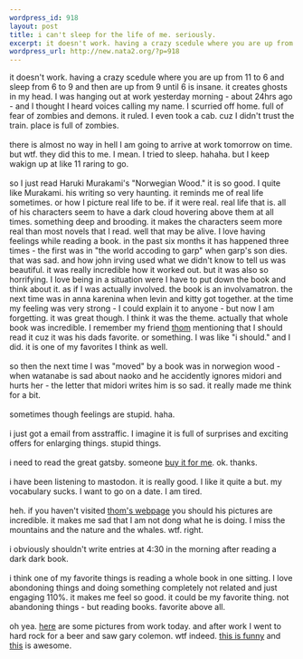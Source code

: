 ```yaml
--- 
wordpress_id: 918
layout: post
title: i can't sleep for the life of me. seriously.
excerpt: it doesn't work. having a crazy scedule where you are up from 11 to 6 and sleep from 6 to 9 and then are up from 9 until 6 is insane. it creates ghosts in my head. I was hanging out at work yesterday morning - about 24hrs ago - and I thought I heard voices calling my name. I scurried off home. full of fear of zombies and demons. it ruled. I even took a cab. cuz I didn't trust the train. place i...
wordpress_url: http://new.nata2.org/?p=918
---
```

it doesn't work. having a crazy scedule where you are up from 11 to 6 and sleep from 6 to 9 and then are up from 9 until 6 is insane. it creates ghosts in my head. I was hanging out at work yesterday morning - about 24hrs ago - and I thought I heard voices calling my name. I scurried off home. full of fear of zombies and demons. it ruled. I even took a cab. cuz I didn't trust the train. place is full of zombies. <br/><br/>there is almost no way in hell I am going to arrive at work tomorrow on time. but wtf. they did this to me. I mean. I tried to sleep. hahaha. but I keep wakign up at like 11 raring to go.<br/><br/>so I just read Haruki Murakami's "Norwegian Wood." it is so good. I quite like Murakami. his writing so very haunting. it reminds me of real life sometimes. or how I picture real life to be. if it were real. real life that is. all of his characters seem to have a dark cloud hovering above them at all times. something deep and brooding. it makes the characters seem more real than most novels that I read. well that may be alive. I love having feelings while reading a book. in the past six months it has happened three times - the first was in "the world accoding to garp" when garp's son dies. that was sad. and how john irving used what we didn't know to tell us was beautiful. it was really incredible how it worked out. but it was also so horrifying. I love being in a situation were I have to put down the book and think about it. as if I was actually involved. the book is an involvamatron. the next time was in anna karenina when levin and kitty got together. at the time my feeling was very strong - I could explain it to anyone - but now I am forgetting. it was great though. I think it was the theme. actually that whole book was incredible. I remember my friend <a href="http://thom.watership.org/">thom</a> mentioning that I should read it cuz it was his dads favorite. or something. I was like "i should." and I did. it is one of my favorites I think as well. <br/><br/>so then the next time I was "moved" by a book was in norwegion wood - when watanabe is sad about naoko and he accidently ignores midori and hurts her - the letter that midori writes him is so sad. it really made me think for a bit. <br/><br/>sometimes though feelings are stupid. haha. <br/><br/>i just got a email from asstraffic. I imagine it is full of surprises and exciting offers for enlarging things. stupid things. <br/><br/>i need to read the great gatsby. someone <a href="http://tinyurl.com/5a3hl">buy it for me</a>. ok. thanks.<br/><br/>i have been listening to mastodon. it is really good. I like it quite a but. my vocabulary sucks. I want to go on a date. I am tired. <br/><br/>heh. if you haven't visited <a href="http://thom.watership.org/">thom's webpage</a> you should his pictures are incredible. it makes me sad that I am not dong what he is doing. I miss the mountains and the nature and the whales. wtf. right. <br/><br/>i obviously shouldn't write entries at 4:30 in the morning after reading a dark dark book. <br/><br/>i think one of my favorite things is reading a whole book in one sitting. I love abondoning things and doing something completely not related and just engaging 110%. it makes me feel so good. it could be my favorite thing. not abandoning things - but reading books. favorite above all. <br/><br/>oh yea. <a href="http://nata2.info/?path=pictures%2Fevents%2F2004%3A08%3A19_lakshmis_going_away_party">here</a> are some pictures from work today. and after work I went to hard rock for a beer and saw gary colemon. wtf indeed. <a href="http://operationhammertime.org/">this is funny</a> and <a href="http://zed.cbc.ca/go.ZeD?CONTENT_ID=2365&mediaSize=double&page=media-viewer">this</a> is awesome.

